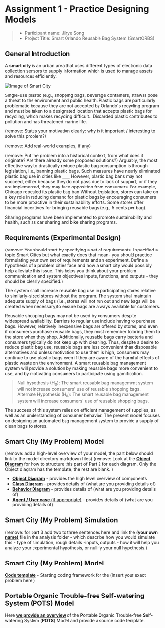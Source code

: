 # Assignment 1 - Practice Designing Models

> * Participant name: Jihye Song
> * Project Title: Smart Orlando Reusable Bag System (SmartORBS)

## General Introduction

A **smart city** is an urban area that uses different types of electronic data collection sensors to supply information which is used to manage assets and resources efficiently.

![Image of Smart City](images/smartcity.png)

Single-use plastic (e.g., shopping bags, beverage containers, straws) pose a threat to the environment and public health. Plastic bags are particularly problematic because they are not accepted by Orlando's recycling program and must be taken to a designated location that accepts plastic bags for recycling, which makes recycling difficult..
Discarded plastic contributes to pollution and has threatened marine life.

(remove: States your motivation clearly: why is it important / interesting to solve this problem?)

(remove: Add real-world examples, if any)

(remove: Put the problem into a historical context, from what does it originate? Are there already some proposed solutions?)
Arguably, the most effective way to drastically reduce plastic bag consumption is through legislation, i.e., banning plastic bags. Such measures have nearly eliminated plastic bag use in cities like ____
However, plastic bag bans may not succeed, either because they do not pass due to lack of support, or if they are implemented, they may face opposition from consumers. For example, Chicago repealed its plastic bag ban 
Without legislation, stores can take on a key role in reducing demand for plastic bags by encouraging consumers to be more proactive in their sustainability efforts. Some stores offer financial incentives for bringing reusable bags (e.g., 5 cents per bag).

Sharing programs have been implemented to promote sustainability and health, such as car sharing and bike sharing programs. 

## Requirements (Experimental Design)

(remove: You should start by specifying a set of requirements. I specified a topic Smart Cities but what exactly does that mean-  you should practice formulating your own set of requirements and an experiment. 
Define a hypothesis of a problem cities face and how a smart city would possibly help alleviate this issue. This helps you think about your problem communication and system objectives inputs, functions, and outputs - they should be clearly specified.)

The system shall increase reusable bag use in participating stores relative to similarly-sized stores without the program. The system shall maintain adequate supply of bags (i.e., stores will not run out and new bags will be created when necessary)to ensure bags are always available for customers.

Reusable shopping bags may not be used by consumers despite widespread availability. Barriers to regular use include having to purchase bags. However, relatively inexpensive bags are offered by stores, and even if consumers purchase reusable bags, they must remember to bring them to the store when they shop.
Additionally, reusable bags carry bacteria and consumers typically do not keep up with cleaning. Thus, despite a desire to reduce plastic bag use, reusable bags are less convenient than disposable alternatives and unless motivation to use them is high, consumers may continue to use plastic bags even if they are aware of the harmful effects of plastic waste on the environment. A smart reusable bag management system will provide a solution by making reusable bags more convenient to use, and by motivating consumers to participate using gamification. 

> Null hypothesis (H<sub>0</sub>): The smart reusable bag management system will not increase consumers' use of reusable shopping bags.  
> Alternate Hypothesis (H<sub>A</sub>): The smart reusable bag management system will increase consumers' use of reusable shopping bags.

The success of this system relies on efficient management of supplies, as well as an understanding of consumer behavior. The present model focuses on designing an automated bag management system to provide a supply of clean bags to stores.

## Smart City (My Problem) Model

(remove: add a high-level overview of your model, the part below should link to the model directory markdown files)
(remove: Look at the [**Object Diagram**](model/object_diagram.md) for how to structure this part of Part 2 for each diagram. Only the Object diagram has the template, the rest are blank. )

* [**Object Diagram**](model/object_diagram.md) - provides the high level overview of components
* [**Class Diagram**](model/class_diagram.md) - provides details of (what are you providing details of)
* [**Behavior Diagram**](model/behavior_diagram.md) - provides details of (what are you providing details of)
* [**Agent / User case** (if appropriate)](model/agent_usecase_diagram.md) - provides details of (what are you providing details of)

## Smart City (My Problem) Simulation

(remove: for part 3 add two to three sentences here and link the [**(your own name)**](model/README.md) file in the analysis folder - which describe how you would simulate this - type of simulation, rough details -inputs, outputs - how it will help you analyze your experimental hypothesis, or nullify your null hypothesis.)


## Smart City (My Problem) Model
[**Code template**](code/README.md) - Starting coding framework for the (insert your exact problem here.)

## **P**ortable **O**rganic **T**rouble-free **S**elf-watering System (**POTS**) Model
Here [**we provide an overview**](code/smart_orbs/README.md) of the **P**ortable **O**rganic **T**rouble-free **S**elf-watering System (**POTS**) Model and provide a source code template.
